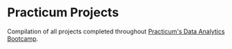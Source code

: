 # Practicum Projects
Compilation of all projects completed throughout [Practicum's Data Analytics Bootcamp](https://practicum.com/data-analyst/).
